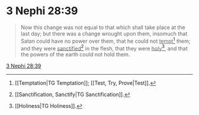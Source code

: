 # 3 Nephi 28:39

> Now this change was not equal to that which shall take place at the last day; but there was a change wrought upon them, insomuch that Satan could have no power over them, that he could not <u>tempt</u>[^a] them; and they were <u>sanctified</u>[^b] in the flesh, that they were <u>holy</u>[^c], and that the powers of the earth could not hold them.

[3 Nephi 28:39](https://www.churchofjesuschrist.org/study/scriptures/bofm/3-ne/28?lang=eng&id=p39#p39)


[^a]: [[Temptation|TG Temptation]]; [[Test, Try, Prove|Test]].  
[^b]: [[Sanctification, Sanctify|TG Sanctification]].  
[^c]: [[Holiness|TG Holiness]].  

